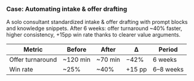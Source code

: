 <!-- PURPOSE: Short, plausible case study from consulting; no off‑domain examples. -->
<!-- OUTPUT: HTML; indicative, traceable numbers. -->

<h3>Case: Automating intake &amp; offer drafting</h3>
<p>A solo consultant standardized intake &amp; offer drafting with prompt blocks and knowledge snippets. After 6 weeks: offer turnaround ~40% faster, higher consistency, +15pp win rate thanks to clearer value arguments.</p>

<table>
  <thead><tr><th>Metric</th><th>Before</th><th>After</th><th>Δ</th><th>Period</th></tr></thead>
  <tbody>
    <tr><td>Offer turnaround</td><td>~120 min</td><td>~70 min</td><td>−42%</td><td>6 weeks</td></tr>
    <tr><td>Win rate</td><td>~25%</td><td>~40%</td><td>+15 pp</td><td>6–8 weeks</td></tr>
  </tbody>
</table>
